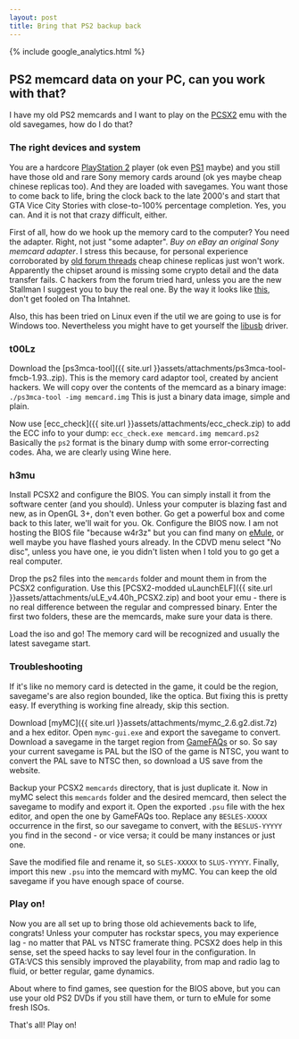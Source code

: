 ```yaml
---
layout: post
title: Bring that PS2 backup back
---
```


{% include google_analytics.html %}

## PS2 memcard data on your PC, can you work with that?
I have my old PS2 memcards and I want to play on the [PCSX2](http://pcsx2.net) emu with the old savegames, how do I do that?

### The right devices and system
You are a hardcore [PlayStation 2](https://en.wikipedia.org/wiki/PlayStation_2) player (ok even [PS1](https://en.wikipedia.org/wiki/PlayStation_1) maybe) and you still have those old and rare Sony memory cards around (ok yes maybe cheap chinese replicas too). And they are loaded with savegames. You want those to come back to life, bring the clock back to the late 2000's and start that GTA Vice City Stories with close-to-100% percentage completion. Yes, you can. And it is not that crazy difficult, either.

First of all, how do we hook up the memory card to the computer? You need the adapter. Right, not just "some adapter". *Buy on eBay an original Sony memcard adapter*. I stress this because, for personal experience corroborated by [old forum threads](http://psx-scene.com/forums/f153/ps3-memory-card-adaptor-cechzm1-allows-free-mc-boot-install-88649-print/index23.html) cheap chinese replicas just won't work. Apparently the chipset around is missing some crypto detail and the data transfer fails. C hackers from the forum tried hard, unless you are the new Stallman I suggest you to buy the real one. By the way it looks like [this](https://upload.wikimedia.org/wikipedia/commons/6/65/PS3-memory-card-adapter.jpg), don't get fooled on Tha Intahnet.

Also, this has been tried on Linux even if the util we are going to use is for Windows too. Nevertheless you might have to get yourself the [libusb](http://www.libusb.org/wiki/libusb-win32) driver.

### t00Lz

Download the [ps3mca-tool]({{ site.url }}assets/attachments/ps3mca-tool-fmcb-1.93..zip). This is the memory card adaptor tool, created by ancient hackers. We will copy over the contents of the memcard as a binary image:
```./ps3mca-tool -img memcard.img```
This is just a binary data image, simple and plain.

Now use [ecc_check]({{ site.url }}assets/attachments/ecc_check.zip) to add the ECC info to your dump:
```ecc_check.exe memcard.img memcard.ps2```
Basically the `ps2` format is the binary dump with some error-correcting codes. Aha, we are clearly using Wine here.

### h3mu
Install PCSX2 and configure the BIOS. You can simply install it from the software center (and you should). Unless your computer is blazing fast and new, as in OpenGL 3+, don't even bother. Go get a powerful box and come back to this later, we'll wait for you.
Ok. Configure the BIOS now. I am not hosting the BIOS file "because w4r3z" but you can find many on [eMule](http://www.emule-project.net/), or well maybe you have flashed yours already. In the CDVD menu select "No disc", unless you have one, ie you didn't listen when I told you to go get a real computer.

Drop the ps2 files into the `memcards` folder and mount them in from the PCSX2 configuration.
Use this [PCSX2-modded uLaunchELF]({{ site.url }}assets/attachments/uLE_v4.40h_PCSX2.zip) and boot your emu - there is no real difference between the regular and compressed binary. Enter the first two folders, these are the memcards, make sure your data is there.

Load the iso and go! The memory card will be recognized and usually the latest savegame start.

### Troubleshooting

If it's like no memory card is detected in the game, it could be the region, savegame's are also region bounded, like the optica. But fixing this is pretty easy. If everything is working fine already, skip this section.

Download [myMC]({{ site.url }}assets/attachments/mymc_2.6.g2.dist.7z) and a hex editor. Open `mymc-gui.exe` and export the savegame to convert. Download a savegame in the target region from [GameFAQs](https://www.gamefaqs.com/ps2/938211-grand-theft-auto-vice-city-stories) or so. So say your current savegame is PAL but the ISO of the game is NTSC, you want to convert the PAL save to NTSC then, so download a US save from the website.

Backup your PCSX2 `memcards` directory, that is just duplicate it. Now in myMC select this `memcards` folder and the desired memcard, then select the savegame to modify and export it. Open the exported `.psu` file with the hex editor, and open the one by GameFAQs too. Replace any `BESLES-XXXXX` occurrence in the first, so our savegame to convert, with the `BESLUS-YYYYY` you find in the second - or vice versa; it could be many instances or just one.

Save the modified file and rename it, so `SLES-XXXXX` to `SLUS-YYYYY`. Finally, import this new `.psu` into the memcard with myMC. You can keep the old savegame if you have enough space of course.

### Play on!

Now you are all set up to bring those old achievements back to life, congrats! Unless your computer has rockstar specs, you may experience lag - no matter that PAL vs NTSC framerate thing. PCSX2 does help in this sense, set the speed hacks to say level four in the configuration. In GTA:VCS this sensibly improved the playability, from map and radio lag to fluid, or better regular, game dynamics.

About where to find games, see question for the BIOS above, but you can use your old PS2 DVDs if you still have them, or turn to eMule for some fresh ISOs.

That's all! Play on!

